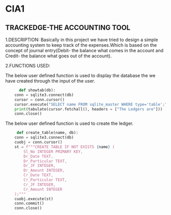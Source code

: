 # CIA1
## TRACKEDGE-THE ACCOUNTING TOOL
1.DESCRIPTION: Basically in this project we have tried to design a simple accounting system to keep track of the expenses.Which is based on the concept of journal entry(Debit- the balance  what comes in the account and Credit- the balance what goes out of the account).

2.FUNCTIONS USED: 

The below user defined function is used to display the database the we have created through the input of the user.
```python
      def showtab(db):
    conn = sqlite3.connect(db)
    cursor = conn.cursor()
    cursor.execute("SELECT name FROM sqlite_master WHERE type='table';")
    print(tabulate(cursor.fetchall(), headers = ["The Ledgers are"]))
    conn.close()
```
The below user defined function is used to create the ledger.
```python
     def create_table(name, db):
    conn = sqlite3.connect(db)
    cuobj = conn.cursor()
    st = f"""CREATE TABLE IF NOT EXISTS {name} (
        Sl_No INTEGER PRIMARY KEY,
        Dr_Date TEXT,
        Dr_Particular TEXT,
        Dr_JF INTEGER,
        Dr_Amount INTEGER,
        Cr_Date TEXT,
        Cr_Particular TEXT,
        Cr_JF INTEGER,
        Cr_Amount INTEGER
    );"""
    cuobj.execute(st)
    conn.commit()
    conn.close()    
```
